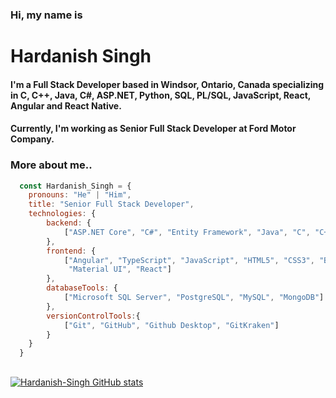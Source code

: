 ### Hi, my name is
# Hardanish Singh
#### I'm a Full Stack Developer based in Windsor, Ontario, Canada specializing in C, C++, Java, C#, ASP.NET, Python, SQL, PL/SQL, JavaScript, React, Angular and React Native.
#### Currently, I'm working as Senior Full Stack Developer at Ford Motor Company.

### More about me..

```javascript
  const Hardanish_Singh = {
    pronouns: "He" | "Him",
    title: "Senior Full Stack Developer",
    technologies: {
        backend: {
            ["ASP.NET Core", "C#", "Entity Framework", "Java", "C", "C++", "Python"]
        },
        frontend: {
            ["Angular", "TypeScript", "JavaScript", "HTML5", "CSS3", "Bootstrap", 
             "Material UI", "React"]
        },
        databaseTools: {
            ["Microsoft SQL Server", "PostgreSQL", "MySQL", "MongoDB"]
        },
        versionControlTools:{
            ["Git", "GitHub", "Github Desktop", "GitKraken"]
        }
    }
  }    
```
##

[![Hardanish-Singh GitHub stats](https://github-readme-stats.vercel.app/api?username=Hardanish-Singh&show_icons=true&theme=dark)](https://github.com/Hardanish-Singh/github-readme-stats)
